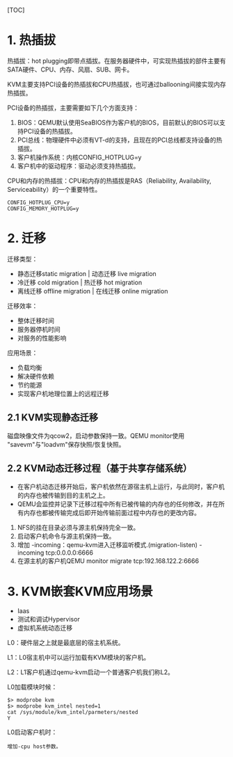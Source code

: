 [TOC]


# 1. 热插拔

热插拔：hot plugging即带点插拔。在服务器硬件中，可实现热插拔的部件主要有SATA硬件、CPU、内存、风扇、SUB、网卡。

KVM主要支持PCI设备的热插拔和CPU热插拔，也可通过ballooning间接实现内存热插拔。

PCI设备的热插拔，主要需要如下几个方面支持：
1. BIOS：QEMU默认使用SeaBIOS作为客户机的BIOS，目前默认的BIOS可以支持PCI设备的热插拔。
2. PCI总线：物理硬件中必须有VT-d的支持，且现在的PCI总线都支持设备的热插拔。
3. 客户机操作系统：内核CONFIG_HOTPLUG=y
4. 客户机中的驱动程序：驱动必须支持热插拔。

CPU和内存的热插拔：CPU和内存的热插拔是RAS（Reliability, Availability, Serviceability）的一个重要特性。
```
CONFIG_HOTPLUG_CPU=y
CONFIG_MEMORY_HOTPLUG=y
```

# 2. 迁移

迁移类型：
- 静态迁移static migration | 动态迁移 live migration
- 冷迁移 cold migration | 热迁移 hot migration 
- 离线迁移 offline migration | 在线迁移 online migration 

迁移效率：
- 整体迁移时间
- 服务器停机时间
- 对服务的性能影响

应用场景：
- 负载均衡
- 解决硬件依赖
- 节约能源
- 实现客户机地理位置上的远程迁移


## 2.1 KVM实现静态迁移

磁盘映像文件为qcow2，启动参数保持一致。QEMU monitor使用 "savevm"与"loadvm"保存快照/恢复快照。


## 2.2 KVM动态迁移过程（基于共享存储系统）

- 在客户机动态迁移开始后，客户机依然在源宿主机上运行，与此同时，客户机的内存也被传输到目的主机之上。
- QEMU会监控并记录下迁移过程中所有已被传输的内存也的任何修改，并在所有内存也都被传输完成后即开始传输前面过程中内存也的更改内容。

1. NFS的挂在目录必须与源主机保持完全一致。
2. 启动客户机命令与源主机保持一致。
3. 增加 -incoming：qemu-kvm进入迁移监听模式.(migration-listen) -incoming tcp:0.0.0.0:6666
4. 在源主机的客户机QEMU monitor migrate tcp:192.168.122.2:6666

# 3. KVM嵌套KVM应用场景
- Iaas
- 测试和调试Hypervisor
- 虚拟机系统动态迁移

L0：硬件层之上就是最底层的宿主机系统。 

L1：L0宿主机中可以运行加载有KVM模块的客户机。

L2：L1客户机通过qemu-kvm启动一个普通客户机我们称L2。

L0加载模块时候：
```
$> modprobe kvm
$> modprobe kvm_intel nested=1
cat /sys/module/kvm_intel/parmeters/nested 
Y
```	

L0启动客户机时：
```
增加-cpu host参数。
```